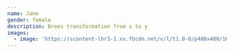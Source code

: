 ```yaml
---
name: Jane
gender: female
description: Brees transformation from x to y
images:
  - image: 'https://scontent-lhr3-1.xx.fbcdn.net/v/l/t1.0-0/p480x480/16473461_579952932193275_4271001272207822160_n.jpg?oh=82ed638e1ad520fafa3d9d28b3d24650&oe=5907F9D6'
---
```

